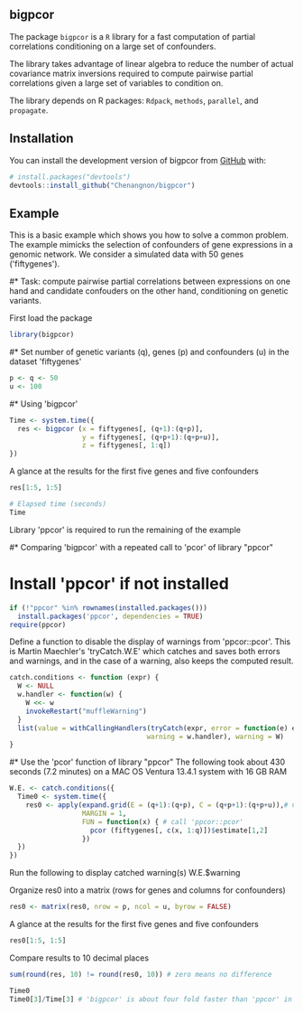 
## bigpcor
The package `bigpcor` is a `R` library for a fast computation of partial correlations conditioning on a large set of confounders.

The library takes advantage of linear algebra to reduce the number of actual covariance matrix inversions required to compute pairwise partial correlations given a large set of variables to condition on.

The library depends on R packages: `Rdpack`, `methods`, `parallel`, and `propagate`.

## Installation

You can install the development version of bigpcor from
[GitHub](https://github.com/) with:

``` r
# install.packages("devtools")
devtools::install_github("Chenangnon/bigpcor")
```

## Example

This is a basic example which shows you how to solve a common problem.
The example mimicks the selection of confounders of gene expressions in a genomic network. We consider a simulated data with 50 genes ('fiftygenes').

#* Task: compute pairwise partial correlations between expressions on one hand and candidate confouders on the other hand, conditioning on genetic variants.

First load the package
``` r
library(bigpcor)
```

#* Set number of genetic variants (q), genes (p) and confounders (u) in the dataset 'fiftygenes'

``` r
p <- q <- 50
u <- 100
```

#* Using 'bigpcor'
```r
Time <- system.time({
  res <- bigpcor (x = fiftygenes[, (q+1):(q+p)],
                  y = fiftygenes[, (q+p+1):(q+p+u)],
                  z = fiftygenes[, 1:q])
})
```

A glance at the results for the first five genes and five confounders
```r
res[1:5, 1:5]

# Elapsed time (seconds)
Time
```

Library 'ppcor' is required to run the remaining of the example


#* Comparing 'bigpcor' with a repeated call to 'pcor' of library "ppcor"
# Install 'ppcor' if not installed
```r
if (!"ppcor" %in% rownames(installed.packages()))
  install.packages('ppcor', dependencies = TRUE)
require(ppcor)
```

Define a function to disable the display of warnings from 'ppcor::pcor'. This is Martin Maechler's 'tryCatch.W.E' which catches and saves both errors and warnings, and in the case of a warning, also keeps the computed result.
```r
catch.conditions <- function (expr) {
  W <- NULL
  w.handler <- function(w) {
    W <<- w
    invokeRestart("muffleWarning")
  }
  list(value = withCallingHandlers(tryCatch(expr, error = function(e) e),
                                  warning = w.handler), warning = W)
}
```

#* Use the 'pcor' function of library "ppcor"
The following took about 430 seconds (7.2 minutes) on a MAC OS Ventura 13.4.1 system with 16 GB RAM
```r
W.E. <- catch.conditions({
  Time0 <- system.time({
    res0 <- apply(expand.grid(E = (q+1):(q+p), C = (q+p+1):(q+p+u)),# Combinations of E and C
                  MARGIN = 1,
                  FUN = function(x) { # call 'ppcor::pcor'
                    pcor (fiftygenes[, c(x, 1:q)])$estimate[1,2]
                  })
  })
})
```

Run the following to display catched warning(s)
W.E.$warning

Organize res0 into a matrix (rows for genes and columns for confounders)
```r
res0 <- matrix(res0, nrow = p, ncol = u, byrow = FALSE)
```

A glance at the results for the first five genes and five confounders
```r
res0[1:5, 1:5]
```

Compare results to 10 decimal places
```r
sum(round(res, 10) != round(res0, 10)) # zero means no difference
```

```r
Time0
Time0[3]/Time[3] # 'bigpcor' is about four fold faster than 'ppcor' in this example
```

